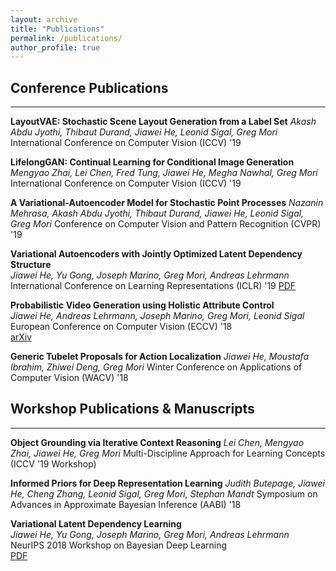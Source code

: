 ```yaml
---
layout: archive
title: "Publications"
permalink: /publications/
author_profile: true
---
```

## Conference Publications
___

**LayoutVAE: Stochastic Scene Layout Generation from a Label Set**
*Akash Abdu Jyothi, Thibaut Durand, Jiawei He,  Leonid Sigal, Greg Mori*
International Conference on Computer Vision (ICCV) '19 


**LifelongGAN: Continual Learning for Conditional Image Generation**
*Mengyao Zhai, Lei Chen, Fred Tung, Jiawei He,  Megha Nawhal, Greg Mori*
International Conference on Computer Vision (ICCV) '19 


**A Variational-Autoencoder Model for Stochastic Point Processes**
*Nazanin Mehrasa, Akash Abdu Jyothi, Thibaut Durand, Jiawei He,  Leonid Sigal, Greg Mori*
Conference on Computer Vision and Pattern Recognition (CVPR) '19 


**Variational Autoencoders with Jointly Optimized Latent Dependency Structure**  
*Jiawei He, Yu Gong, Joseph Marino, Greg Mori, Andreas Lehrmann*  
International Conference on Learning Representations (ICLR) '19 
[PDF](../files/papers/2019/variational_latent_dependency_learning/iclr_2019_paper.pdf)

**Probabilistic Video Generation using Holistic Attribute Control**  
*Jiawei He, Andreas Lehrmann, Joseph Marino, Greg Mori, Leonid Sigal*  
European Conference on Computer Vision (ECCV) '18  
[arXiv](https://arxiv.org/abs/1803.08085)

**Generic Tubelet Proposals for Action Localization**
*Jiawei He, Moustafa Ibrahim, Zhiwei Deng, Greg Mori*
Winter Conference on Applications of Computer Vision (WACV) '18


## Workshop Publications & Manuscripts
___

**Object Grounding via Iterative Context Reasoning**
*Lei Chen, Mengyao Zhai, Jiawei He, Greg Mori*
Multi-Discipline Approach for Learning Concepts (ICCV '19 Workshop)


**Informed Priors for Deep Representation Learning**
*Judith Butepage, Jiawei He, Cheng Zhang, Leonid Sigal, Greg Mori, Stephan Mandt*
Symposium on Advances in Approximate Bayesian Inference (AABI) '18 



**Variational Latent Dependency Learning**  
*Jiawei He, Yu Gong, Joseph Marino, Greg Mori, Andreas Lehrmann*  
NeurIPS 2018 Workshop on Bayesian Deep Learning  
[PDF](../files/papers/2019/variational_latent_dependency_learning/variational_latent_dependency_learning_workshop.pdf)

